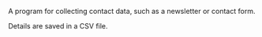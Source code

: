A program for collecting contact data, such as a newsletter or contact form.

Details are saved in a CSV file.